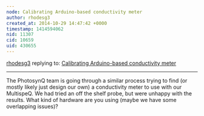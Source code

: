 ```yaml
---
node: Calibrating Arduino-based conductivity meter
author: rhodesg3
created_at: 2014-10-29 14:47:42 +0000
timestamp: 1414594062
nid: 11307
cid: 10659
uid: 430655
---
```




[rhodesg3](../profile/rhodesg3) replying to: [Calibrating Arduino-based conductivity meter](../notes/markwh/10-29-2014/calibrating-arduino-based-conductivity-meter)

----
The PhotosynQ team is going through a similar process trying to find (or mostly likely just design our own) a conductivity meter to use with our MultispeQ. We had tried an off the shelf probe, but were unhappy with the results. What kind of hardware are you using (maybe we have some overlapping issues)?